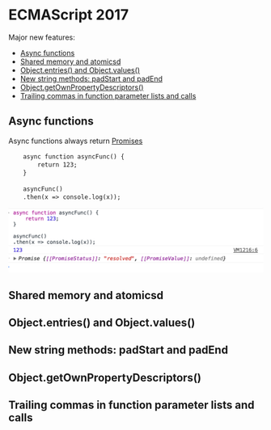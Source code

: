 # ECMAScript 2017

Major new features:
+   [Async functions](#Async-functions)
+   [Shared memory and atomicsd](#Shared-memory-and-atomicsd)
+   [Object.entries() and Object.values()](#entries-values)
+   [New string methods: padStart and padEnd](#padStart-padEnd)
+   [Object.getOwnPropertyDescriptors()](#Object-getOwnPropertyDescriptors)
+   [Trailing commas in function parameter lists and calls](#lists-calls)


##  <span id = "Async-functions">Async functions</span>

Async functions always return [Promises](https://developer.mozilla.org/en-US/docs/Web/JavaScript/Reference/Global_Objects/Promise)

```
    async function asyncFunc() {
        return 123;
    }

    asyncFunc()
    .then(x => console.log(x));

```
![asyncFunc](./images/async.png)


##  <span id = "Shared-memory-and-atomicsd">Shared memory and atomicsd</span>


##  <span id = "entries-values">Object.entries() and Object.values()</span>

##  <span id = "padStart-padEnd">New string methods: padStart and padEnd</span>


##  <span id = "Object-getOwnPropertyDescriptors">Object.getOwnPropertyDescriptors()</span>

##  <span id = "lists-calls">Trailing commas in function parameter lists and calls</span>
